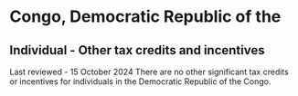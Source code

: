 # Congo, Democratic Republic of the
## Individual - Other tax credits and incentives
Last reviewed - 15 October 2024
There are no other significant tax credits or incentives for individuals in the Democratic Republic of the Congo.
